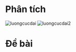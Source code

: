 # Phân tích
![luongcucdai](https://github.com/VanHoang110802/Competitive_Programming/assets/108053955/57c20a77-1dc8-4e18-8fd7-8a59c5663865)
![luongcucdai2](https://github.com/VanHoang110802/Competitive_Programming/assets/108053955/7fdc3d0c-64a8-4861-9cda-db975826c3c3)

# Đề bài
